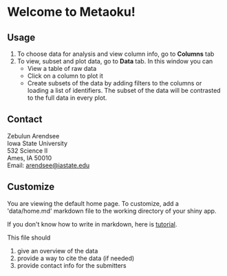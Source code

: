 # Welcome to Metaoku!

## Usage
 1. To choose data for analysis and view column info, go to **Columns** tab
 1. To view, subset and plot data, go to **Data** tab. In this window you can
    * View a table of raw data
    * Click on a column to plot it
    * Create subsets of the data by adding filters to the columns or loading a
      list of identifiers.  The subset of the data will be contrasted to the
      full data in every plot.

## Contact
Zebulun Arendsee  
Iowa State University  
532 Science II  
Ames, IA 50010  
Email: [arendsee@iastate.edu](arendsee@iastate.edu)

## Customize 

You are viewing the default home page. To customize, add a 'data/home.md'
markdown file to the working directory of your shiny app.

If you don't know how to write in markdown, here is [tutorial](http://markdowntutorial.com/).

This file should

 1. give an overview of the data
 2. provide a way to cite the data (if needed)
 3. provide contact info for the submitters
